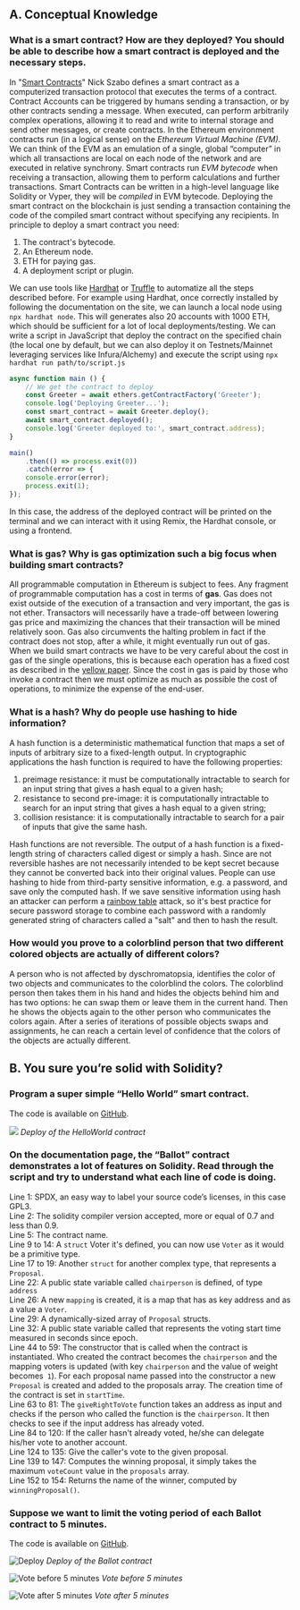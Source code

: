 ## A. Conceptual Knowledge

### What is a smart contract? How are they deployed? You should be able to describe how a smart contract is deployed and the necessary steps.

In "[Smart Contracts][1]" Nick Szabo defines a smart contract as a computerized transaction protocol that executes the terms of a contract. Contract Accounts can be triggered by humans sending a transaction, or by other contracts sending a message. When executed, can perform arbitrarily complex operations, allowing it to read and write to internal storage and send other messages, or create contracts. In the Ethereum environment contracts run (in a logical sense) on the *Ethereum Virtual Machine (EVM)*. We can think of the EVM as an emulation of a single, global “computer” in which all transactions are local on each node of the network and are executed in relative synchrony. Smart contracts run *EVM bytecode* when receiving a transaction, allowing them to perform calculations and further transactions. Smart Contracts can be written in a high-level language like Solidity or Vyper, they will be *compiled* in EVM bytecode. Deploying the smart contract on the blockchain is just sending a transaction containing the code of the compiled smart contract without specifying any recipients. In principle to deploy a smart contract you need:
1. The contract's bytecode.
2. An Ethereum node.
3. ETH for paying gas.
4. A deployment script or plugin.

We can use tools like [Hardhat](https://hardhat.org) or [Truffle](https://trufflesuite.com) to automatize all the steps described before. For example using Hardhat, once correctly installed by following the documentation on the site, we can launch a local node using `npx hardhat node`. This will generates also 20 accounts with 1000 ETH, which should be sufficient for a lot of local deployments/testing. We can write a script in JavaScript that deploy the contract on the specified chain (the local one by default, but we can also deploy it on Testnets/Mainnet leveraging services like Infura/Alchemy) and execute the script using `npx hardhat run path/to/script.js`

```javascript
async function main () {
    // We get the contract to deploy
    const Greeter = await ethers.getContractFactory('Greeter');
    console.log('Deploying Greeter...');
    const smart_contract = await Greeter.deploy();
    await smart_contract.deployed();
    console.log('Greeter deployed to:', smart_contract.address);
}

main()
    .then(() => process.exit(0))
    .catch(error => {
    console.error(error);
    process.exit(1);
});
```

In this case, the address of the deployed contract will be printed on the terminal and we can interact with it using Remix, the Hardhat console, or using a frontend.

### What is gas? Why is gas optimization such a big focus when building smart contracts?

All programmable computation in Ethereum is subject to fees. Any fragment of programmable computation has a cost in terms of **gas**. Gas does not exist outside of the execution of a transaction and very important, the gas is not ether. Transactors will necessarily have a trade-off between lowering gas price and maximizing the chances that their transaction will be mined relatively soon. Gas also circumvents the halting problem in fact if the contract does not stop, after a while, it might eventually run out of gas. When we build smart contracts we have to be very careful about the cost in gas of the single operations, this is because each operation has a fixed cost as described in the [yellow paper][2]. Since the cost in gas is paid by those who invoke a contract then we must optimize as much as possible the cost of operations, to minimize the expense of the end-user. 

### What is a hash? Why do people use hashing to hide information?
A hash function is a deterministic mathematical function that maps a set of inputs of arbitrary size to a fixed-length output.
In cryptographic applications the hash function is required to have the following properties:
1. preimage resistance: it must be computationally intractable to search for an input string that gives a hash equal to a given hash;
2. resistance to second pre-image: it is computationally intractable to search for an input string that gives a hash equal to a given string;
3. collision resistance: it is computationally intractable to search for a pair of inputs that give the same hash.

Hash functions are not reversible. The output of a hash function is a fixed-length string of characters called digest or simply a hash. Since are not reversible hashes are not necessarily intended to be kept secret because they cannot be converted back into their original values. People can use hashing to hide from third-party sensitive information, e.g. a password, and save only the computed hash. If we save sensitive information using hash an attacker can perform a [rainbow table][3] attack, so it's best practice for secure password storage to combine each password with a randomly generated string of characters called a "salt" and then to hash the result.

### How would you prove to a colorblind person that two different colored objects are actually of different colors?

A person who is not affected by dyschromatopsia, identifies the color of two objects and communicates to the colorblind the colors. The colorblind person then takes them in his hand and hides the objects behind him and has two options: he can swap them or leave them in the current hand. Then he shows the objects again to the other person who communicates the colors again. After a series of iterations of possible objects swaps and assignments, he can reach a certain level of confidence that the colors of the objects are actually different.

## B. You sure you’re solid with Solidity?

### Program a super simple “Hello World” smart contract.

The code is available on [GitHub][4].

![](./images/hello.png)
*Deploy of the HelloWorld contract*

### On the documentation page, the “Ballot” contract demonstrates a lot of features on Solidity. Read through the script and try to understand what each line of code is doing.

Line 1: SPDX, an easy way to label your source code’s licenses, in this case GPL3.\
Line 2: The solidity compiler version accepted, more or equal of 0.7 and less than 0.9.\
Line 5: The contract name.\
Line 9 to 14: A `struct` Voter it's defined, you can now use `Voter` as it would be a primitive type.\
Line 17 to 19: Another `struct` for another complex type, that represents a `Proposal`.\
Line 22: A public state variable called `chairperson` is defined, of type `address`\
Line 26: A new `mapping` is created, it is a map that has as key address and as a value a `Voter`.\
Line 29: A dynamically-sized array of `Proposal` structs.\
Line 32: A public state variable called that represents the  voting start time measured in seconds since epoch.\
Line 44 to 59: The constructor that is called when the contract is instantiated. Who created the contract becomes the `chairperson` and the mapping voters is updated (with key `chairperson` and the value of weight becomes` 1`). For each proposal name passed into the constructor a new `Proposal` is created and added to the proposals array. The creation time of the contract is set in `startTime`.\
Line 63 to 81: The `giveRightToVote` function takes an address as input and checks if the person who called the function is the `chairperson`. It then checks to see if the input address has already voted.\
Line 84 to 120: If the caller hasn't already voted, he/she can delegate his/her vote to another account.\
Line 124 to 135: Give the caller's vote to the given proposal.\
Line 139 to 147: Computes the winning proposal, it simply takes the maximum `voteCount` value in the `proposals` array.\
Line 152 to 154: Returns the name of the winner, computed by `winningProposal()`.

### Suppose we want to limit the voting period of each Ballot contract to 5 minutes. 

The code is available on [GitHub][5].

![Deploy](./images/deploy.png)
*Deploy of the Ballot contract*

![Vote before 5 minutes](./images/vote0.png)
*Vote before 5 minutes*

![Vote after 5 minutes](./images/vote1.png)
*Vote after 5 minutes*

[1]: https://www.fon.hum.uva.nl/rob/Courses/InformationInSpeech/CDROM/Literature/LOTwinterschool2006/szabo.best.vwh.net/smart.contracts.html "Smart Contracts"
[2]: https://ethereum.github.io/yellowpaper/paper.pdf "Yellow Paper"
[3]: https://en.wikipedia.org/wiki/Rainbow_table "Rainbow Table"
[4]: https://github.com/lrazovic/zku/blob/main/assignment_0/HelloWorld.sol "Hello, World!"
[5]: https://github.com/lrazovic/zku/blob/main/assignment_0/Ballot.sol "Ballot with 5 minutes deadline"